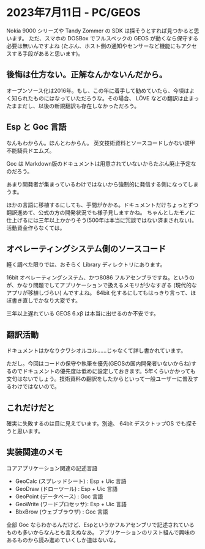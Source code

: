 # 2023年7月11日 - PC/GEOS

Nokia 9000 シリーズや Tandy Zommer の SDK は探そうとすれば見つかると思います。
ただ、スマホの DOSBox でフルスペックの GEOS が動くなら保守する必要は無いんですよね (たぶん、ホスト側の通知やセンサーなど機能にもアクセスする手段があると思います)。


## 後悔は仕方ない。正解なんかないんだから。

オープンソース化は2016年。もし、この年に着手して勧めていたら、今頃はよく知られたものにはなっていただろうな。その場合、 LÖVE などの翻訳は止まったままだし、以後の新規翻訳も存在しなかっただろう。


## Esp と Goc 言語

なんもわからん。ほんとわからん。
英文技術資料とソースコードしかない装甲不能騎兵ドエムズ。

Goc は Markdown版のドキュメントは用意されていないからたぶん廃止予定なのだろう。

あまり開発者が集まっているわけではないから強制的に発信する側になってしまうま。

ほかの言語に移植するにしても、手間がかかる。ドキュメントだけちょっとずつ翻訳進めて、公式の方の開発状況でも様子見しますかね。
ちゃんとしたモノに仕上げるには三年以上かかりそう(500年は本当に冗談ではない済まされない)。活動資金作らなくては。

## オペレーティングシステム側のソースコード

軽く調べた限りでは、おそらく Library ディレクトリにあります。

16bit オペレーティングシステム、かつ8086 フルアセンブラですね。というのが、かなり問題でしてアプリケーションで扱えるメモリが少なすぎる (現代的なアプリが移植しづらい) んですよね。 64bit 化するにしてもはっきり言って、ほぼ書き直しでかなり大変です。

三年以上遅れている GEOS 6.xβ は本当に出せるのか不安です。


## 翻訳活動
ドキュメントはかなりクワシオルコル……じゃなくて詳し書かれています。

ただし。今回はコードの保守や執筆を優先(GEOSの国内開発者いないからね)するのでドキュメントの優先度は低めに設定しておきます。5年くらいかかっても文句はないでしょう。技術資料の翻訳をしたからといって一般ユーザーに普及するわけではないので。

## これだけだと

確実に失敗するのは目に見えています。別途、 64bit デスクトップOS でも探そうと思います。

## 実装関連のメモ

コアアプリケーション関連の記述言語

* GeoCalc (スプレッドシート) : Esp + Uic 言語
* GeoDraw (ドローツール) : Esp + Uic 言語
* GeoPoint (データベース) : Goc 言語
* GeoWrite (ワードプロセッサ): Esp + Uic 言語
* BbxBrow (ウェブブラウザ) : Goc 言語

全部 Goc ならわかるんだけど、Espというかフルアセンブリで記述されているものも多いからなんとも言えぬなあ。
アプリケーションのリスト組んで興味のあるものから読み進めていくしか道はないな。
